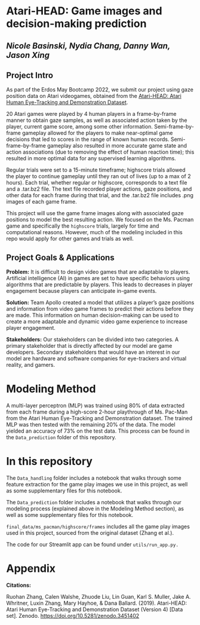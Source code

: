 # Atari-HEAD: Game images and decision-making prediction
## *Nicole Basinski, Nydia Chang, Danny Wan, Jason Xing*

## Project Intro

As part of the Erdos May Bootcamp 2022, we submit our project using gaze position data on Atari videogames, obtained from the [Atari-HEAD: Atari Human Eye-Tracking and Demonstration Dataset](https://zenodo.org/record/3451402#.YpEEB5PML0r).

20 Atari games were played by 4 human players in a frame-by-frame manner to obtain gaze samples, as well as associated action taken by the player, current game score, among some other information. Semi-frame-by-frame gameplay allowed for the players to make near-optimal game decisions that led to scores in the range of known human records. Semi-frame-by-frame gameplay also resulted in more accurate game state and action associations (due to removing the effect of human reaction time); this resulted in more optimal data for any supervised learning algorithms.

Regular trials were set to a 15-minute timeframe; highscore trials allowed the player to continue gameplay until they ran out of lives (up to a max of 2 hours). Each trial, whether regular or highscore, corresponds to a text file and a .tar.bz2 file. The text file recorded player actions, gaze positions, and other data for each frame during that trial, and the .tar.bz2 file includes .png images of each game frame.

This project will use the game frame images along with associated gaze positions to model the best resulting action. We focused on the Ms. Pacman game and specifically the `highscore` trials, largely for time and computational reasons. However, much of the modeling included in this repo would apply for other games and trials as well.

## Project Goals & Applications
**Problem:** It is difficult to design video games that are adaptable to players. Artificial intelligence (AI) in games are set to have specific behaviors using algorithms that are predictable by players. This leads to decreases in player engagement because players can anticipate in-game events.

**Solution:** Team Apollo created a model that utilizes a player’s gaze positions and information from video game frames to predict their actions before they are made. This information on human decision-making can be used to create a more adaptable and dynamic video game experience to increase player engagement.

**Stakeholders:** Our stakeholders can be divided into two categories. A primary stakeholder that is directly affected by our model are game developers. Secondary stakeholders that would have an interest in our model are hardware and software companies for eye-trackers and virtual reality, and gamers.

# Modeling Method
A multi-layer perceptron (MLP) was trained using 80% of data extracted from each frame during a high-score 2-hour playthrough of Ms. Pac-Man from the Atari Human Eye-Tracking and Demonstration dataset. The trained MLP was then tested with the remaining 20% of the data. The model yielded an accuracy of 73% on the test data. This process can be found in the `Data_prediction` folder of this repository.

# In this repository
The `Data_handling` folder includes a notebook that walks through some feature extraction for the game play images we use in this project, as well as some supplementary files for this notebook.

The `Data_prediction` folder includes a notebook that walks through our modeling process (explained above in the Modeling Method section), as well as some supplementary files for this notebook.

`final_data/ms_pacman/highscore/frames` includes all the game play images used in this project, sourced from the original dataset (Zhang et al.).

The code for our Streamlit app can be found under `utils/run_app.py.`


# Appendix
**Citations:**

Ruohan Zhang, Calen Walshe, Zhuode Liu, Lin Guan, Karl S. Muller, Jake A. Whritner, Luxin Zhang, Mary Hayhoe, & Dana Ballard. (2019). Atari-HEAD: Atari Human Eye-Tracking and Demonstration Dataset (Version 4) [Data set]. Zenodo. https://doi.org/10.5281/zenodo.3451402
